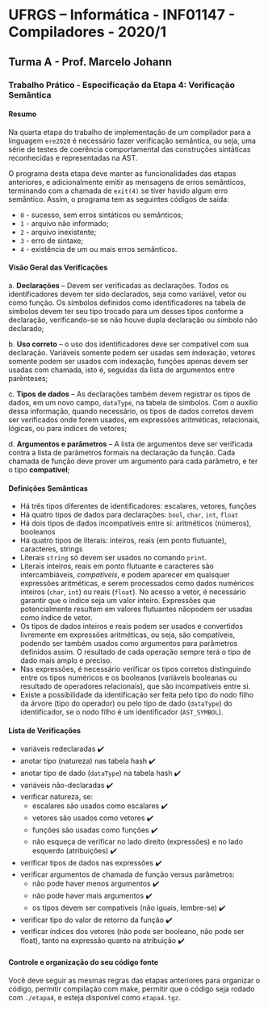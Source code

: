 # UFRGS – Informática - INF01147 - Compiladores - 2020/1

## Turma A - Prof. Marcelo Johann

### Trabalho Prático - Especificação da Etapa 4: Verificação Semântica

#### Resumo

Na quarta etapa do trabalho de implementação de um compilador para a linguagem `ere2020` é necessário   fazer   verificação   semântica,   ou   seja,   uma   série   de   testes   de   coerência comportamental das construções sintáticas reconhecidas e representadas na AST.

O   programa   desta   etapa   deve   manter   as   funcionalidades   das   etapas   anteriores,   e adicionalmente  emitir  as  mensagens  de  erros  semânticos,  terminando  com  a  chamada  de `exit(4)` se tiver havido algum erro semântico. Assim, o programa tem as seguintes códigos de saída:

* `0` - sucesso,  sem  erros  sintáticos  ou  semânticos;
* `1` -  arquivo  não  informado;
* `2` -  arquivo inexistente;
* `3` - erro de sintaxe;
* `4` - existência de um ou mais erros semânticos.

#### Visão Geral das Verificações

a. **Declarações**  –  Devem  ser  verificadas  as  declarações. Todos  os  identificadores  devem ter sido declarados, seja como variável, vetor ou como função. Os símbolos definidos como identificadores na tabela de símbolos devem ter seu tipo trocado para um desses tipos conforme a declaração, verificando-se se não houve dupla declaração ou símbolo não declarado;

b. **Uso  correto**  –  o  uso  dos  identificadores  deve  ser  compatível  com  sua  declaração. Variáveis  somente  podem  ser  usadas  sem  indexação,  vetores  somente  podem  ser usados  com  indexação,  funções  apenas  devem  ser  usadas  com  chamada,  isto  é, seguidas da lista de argumentos entre parênteses;

c. **Tipos  de  dados**  – As  declarações  também  devem  registrar  os  tipos  de  dados,  em  um novo  campo, `dataType`,  na  tabela  de  símbolos.  Com  o  auxílio  dessa  informação, quando  necessário,  os  tipos  de  dados  corretos  devem  ser  verificados  onde  forem usados, em expressões aritméticas, relacionais, lógicas, ou para índices de vetores;

d. **Argumentos e parâmetros** – A lista de argumentos deve ser verificada contra a lista de parâmetros formais na declaração da função. Cada chamada de função deve prover um argumento para cada parâmetro, e ter o tipo **compatível**;

#### Definições Semânticas

* Há três tipos diferentes de identificadores: escalares, vetores, funções
* Há quatro tipos de dados para declarações: `bool`, `char`, `int`, `float`
* Há dois tipos de dados incompatíveis entre si: aritméticos (números), booleanos
* Há quatro tipos de literais: inteiros, reais (em ponto flutuante), caracteres, strings
* Literais `string` só devem ser usados no comando `print`.
* Literais   inteiros,   reais   em   ponto   flutuante   e   caracteres   são   intercambiáveis, *compatíveis*,  e  podem  aparecer  em  quaisquer  expressões  aritméticas,  e  serem  processados como  dados  numéricos  inteiros  (`char`, `int`)  ou  reais  (`float`).  No  acesso  a  vetor,  é  necessário garantir  que  o  índice  seja  um  valor  inteiro.  Expressões  que  potencialmente  resultem  em valores flutuantes nãopodem ser usadas como índice de vetor.
* Os  tipos  de  dados  inteiros  e  reais  podem  ser  usados  e  convertidos  livremente  em expressões  aritméticas,  ou  seja,  são  compatíveis,  podendo  ser  também  usados  como argumentos  para  parâmetros  definidos  assim.  O  resultado  de  cada  operação  sempre terá o tipo de dado mais amplo e preciso.
* Nas  expressões,  é  necessário  verificar  os  tipos  corretos  distinguindo  entre  os  tipos numéricos   e   os   booleanos   (variáveis   booleanas   ou   resultado   de   operadores relacionais), que são incompatíveis entre si.
* Existe a possibilidade da identificação ser feita pelo tipo do nodo filho da árvore (tipo do  operador)  ou  pelo  tipo  de  dado  (`dataType`)  do  identificador,  se  o  nodo  filho  é  um identificador (`AST_SYMBOL`).

#### Lista de Verificações

* variáveis redeclaradas ✔️
* anotar tipo (natureza) nas tabela hash ✔️
* anotar tipo de dado (`dataType`) na tabela hash ✔️
* variáveis não-declaradas ✔️
* verificar natureza, se:
  * escalares são usados como escalares ✔️
  * vetores são usados como vetores ✔️
  * funções são usadas como funções ✔️
  * não esqueça de verificar no lado direito (expressões) e no lado esquerdo (atribuições) ✔️
* verificar tipos de dados nas expressões ✔️
* verificar argumentos de chamada de função versus parâmetros:
  * não pode haver menos argumentos ✔️
  * não pode haver mais argumentos ✔️
  * os tipos devem ser compatíveis (não iguais, lembre-se) ✔️
* verificar tipo do valor de retorno da função ✔️
* verificar índices dos vetores (não pode ser booleano, não pode ser float), tanto na expressão quanto na atribuição ✔️

#### Controle e organização do seu código fonte

Você  deve  seguir  as  mesmas  regras  das  etapas  anteriores  para  organizar  o  código,  permitir compilação  com make,  permitir  que  o  código  seja  rodado  com `./etapa4`,  e  esteja  disponível como `etapa4.tgz`.
